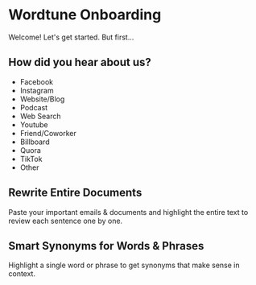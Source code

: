 # Wordtune Onboarding

Welcome! Let's get started. But first...

## How did you hear about us?

- Facebook
- Instagram
- Website/Blog
- Podcast
- Web Search
- Youtube
- Friend/Coworker
- Billboard
- Quora
- TikTok
- Other

## Rewrite Entire Documents

Paste your important emails & documents and highlight the entire text to review each sentence one by one.

## Smart Synonyms for Words & Phrases

Highlight a single word or phrase to get synonyms that make sense in context.
